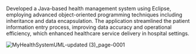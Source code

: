 Developed a Java-based health management system using Eclipse, employing advanced object-oriented programming techniques including inheritance and data encapsulation. The application streamlined the patient information entry process, improving data accuracy and operational efficiency, which enhanced healthcare service delivery in hospital settings.

![MyHealthSystemUML-updated (3)_page-0001](https://github.com/Yuan0317/Health-System-Implementation/assets/125390414/0b545027-10e9-4da6-89ca-a76ac083ff3c)
